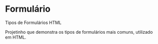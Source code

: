 # Formulário
 Tipos de Formulários HTML

 Projetinho que demonstra os tipos de formulários mais comuns, utilizado em HTML.

